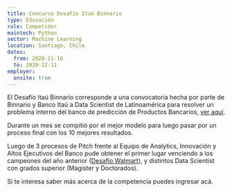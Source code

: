 ```yaml
---
title: Concurso Desafío Itaú Binnario
type: Educación
role: Competidor
maintech: Python
sector: Machine Learning
location: Santiago, Chile
dates:
  from: 2020-11-16
  to: 2020-12-11
employer:
  onsite: true
---
```


El Desafío Itaú Binnario corresponde a una convocatoria hecha por parte de Binnario y Banco Itaú a Data Scientist de Latinoamérica para resolver un problema interno del banco de predicción de Productos Bancarios, [ver aquí](https://binnario.ai/challenge/-MMDsMov6MVyOl3gDuOB).

Durante un mes se compitió por el mejor modelo para luego pasar por un proceso final con los 10 mejores resultados.

Luego de 3 procesos de Pitch frente al Equipo de Analytics, Innovación y Altos Ejecutivos del Banco pude obtener el primer lugar venciendo a los campeones del año anterior ([Desafío Walmart](https://binnario.ai/challenge/-LavYUakw4Zg6C1Eefse)), y distintos Data Scientist con grados superior (Magíster y Doctorados).

Si te interesa saber más acerca de la competencia puedes ingresar acá.